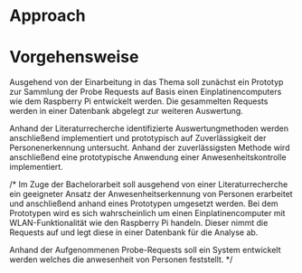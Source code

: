 # Approach


# Vorgehensweise

Ausgehend von der Einarbeitung in das Thema soll zunächst ein Prototyp zur Sammlung der Probe Requests auf Basis einen Einplatinencomputers wie dem Raspberry Pi entwickelt werden.
Die gesammelten Requests werden in einer Datenbank abgelegt zur weiteren Auswertung.

Anhand der Literaturrecherche identifizierte Auswertungmethoden werden anschließend implementiert und prototypisch auf Zuverlässigkeit der Personenerkennung untersucht.
Anhand der zuverlässigsten Methode wird anschließend eine prototypische Anwendung einer Anwesenheitskontrolle implementiert.


/*
Im Zuge der Bachelorarbeit soll ausgehend von einer Literaturrecherche ein geeigneter Ansatz der Anwesenheitserkennung von Personen erarbeitet und anschließend anhand eines Prototypen umgesetzt werden.
Bei dem Prototypen wird es sich wahrscheinlich um einen Einplatinencomputer mit WLAN-Funktionalität wie den Raspberry Pi handeln.
Dieser nimmt die Requests auf und legt diese in einer Datenbank für die Analyse ab.

Anhand der Aufgenommenen Probe-Requests soll ein System entwickelt werden welches die anwesenheit von Personen feststellt.
*/
